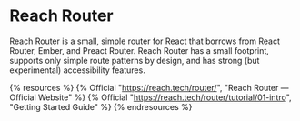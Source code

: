 # Reach Router

Reach Router is a small, simple router for React that borrows from React Router, Ember, and Preact Router. Reach Router has a small footprint, supports only simple route patterns by design, and has strong (but experimental) accessibility features.

{% resources %}
  {% Official "https://reach.tech/router/", "Reach Router — Official Website" %}
  {% Official "https://reach.tech/router/tutorial/01-intro", "Getting Started Guide" %}
{% endresources %}

